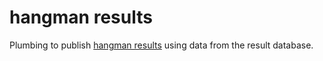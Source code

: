 hangman results
===============

Plumbing to publish [hangman results](https://fcostin.github.com/hangman_results) using data from the result database.
